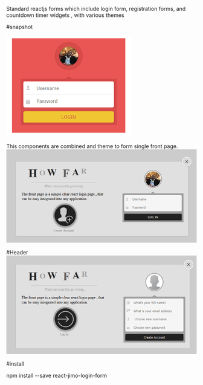 

 Standard reactjs forms which include login form, registration forms, and countdown timer widgets , with various themes

#snapshot

![ScreenShot](https://github.com/miljimo/react-login-form/blob/master/lib/login.png)

This components are combined and theme to form single  front page.
![ScreenShot](https://github.com/miljimo/react-login-form/blob/master/lib/index.png)

#Header 
![ScreenShot](https://github.com/miljimo/react-login-form/blob/master/lib/register.png)


#install

 npm install --save react-jimo-login-form



 